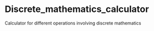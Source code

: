 # Discrete_mathematics_calculator
 Calculator for different operations involving discrete mathematics
